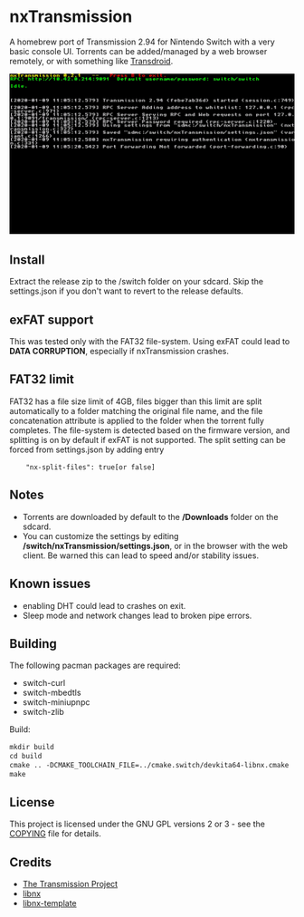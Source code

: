 # nxTransmission

A homebrew port of Transmission 2.94 for Nintendo Switch with a very basic console UI. Torrents can be added/managed by a web browser remotely, or with something like [Transdroid](https://github.com/erickok/transdroid).

![screenshot](/switch/screenshot.jpg?raw=true)

## Install

Extract the release zip to the /switch folder on your sdcard. Skip the settings.json if you don't want to revert to the release defaults.

## exFAT support

This was tested only with the FAT32 file-system. Using exFAT could lead to **DATA CORRUPTION**, especially if nxTransmission crashes.

## FAT32 limit

FAT32 has a file size limit of 4GB, files bigger than this limit are split automatically to a folder matching the original file name, and the file concatenation attribute is applied to the folder when the torrent fully completes. The file-system is detected based on the firmware version, and splitting is on by default if exFAT is not supported. The split setting can be forced from settings.json by adding entry 

```
    "nx-split-files": true[or false]
```

## Notes

* Torrents are downloaded by default to the **/Downloads** folder on the sdcard.
* You can customize the settings by editing **/switch/nxTransmission/settings.json**, or in the browser with the web client. Be warned this can lead to speed and/or stability issues.

## Known issues

* enabling DHT could lead to crashes on exit.
* Sleep mode and network changes lead to broken pipe errors.

## Building

The following pacman packages are required:

* switch-curl
* switch-mbedtls
* switch-miniupnpc
* switch-zlib

Build:
```
mkdir build
cd build
cmake .. -DCMAKE_TOOLCHAIN_FILE=../cmake.switch/devkita64-libnx.cmake
make
```

## License

This project is licensed under the GNU GPL versions 2 or 3 - see the [COPYING](COPYING) file for details.

## Credits

* [The Transmission Project](https://transmissionbt.com)
* [libnx](https://switchbrew.org/)
* [libnx-template](https://github.com/vbe0201/libnx-template)
